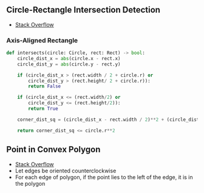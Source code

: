 

## Circle-Rectangle Intersection Detection

- [Stack Overflow](https://stackoverflow.com/questions/401847/circle-rectangle-collision-detection-intersection)

### Axis-Aligned Rectangle

``` python
def intersects(circle: Circle, rect: Rect) -> bool:
    circle_dist_x = abs(circle.x - rect.x)
    circle_dist_y = abs(circle.y - rect.y)

    if (circle_dist_x > (rect.width / 2 + circle.r) or
        circle_dist_y > (rect.height/ 2 + circle.r)):
        return False

    if (circle_dist_x <= (rect.width/2) or
        circle_dist_y <= (rect.height/2)):
        return True

    corner_dist_sq = (circle_dist_x - rect.width / 2)**2 + (circle_dist_y - rect.height / 2)**2

    return corner_dist_sq <= circle.r**2
```

## Point in Convex Polygon

- [Stack Overflow](https://stackoverflow.com/questions/2752725/finding-whether-a-point-lies-inside-a-rectangle-or-not)
- Let edges be oriented counterclockwise 
- For each edge of polygon, if the point lies to the left of the edge, it is in the polygon 